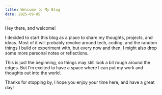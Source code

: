 ```yaml
---
title: Welcome to My Blog
date: 2025-09-05
---
```

<p>  
    Hey there, and welcome!
</p>  
<p>  
    I decided to start this blog as a place to share my thoughts, projects, and ideas. Most of it will probably revolve around tech, coding, and the random things I build or experiment with,  
    but every now and then, I might also drop some more personal notes or reflections.  
</p>  
<p>  
    This is just the beginning, so things may still look a bit rough around the edges. But I’m excited to have a space where I can put my work and thoughts out into the world.  
</p>  
<p>  
    Thanks for stopping by, I hope you enjoy your time here, and have a great day!  
</p>